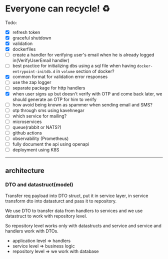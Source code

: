 # Everyone can recycle! ♻️

Todo:

- [x] refresh token
- [x] graceful shutdown
- [x] validation
- [x] dockerfiles
- [ ] create a handler for verifying user's email when he is already logged in(VerifyUserEmail handler)
- [ ] best practice for initializing dbs using a sql file when having `docker-entrypoint-initdb.d` in `volume` section of docker?
- [x] common format for validation error responses
- [ ] use the zap logger
- [ ] separate package for http handlers
- [x] when user signs up but doesn't verify with OTP and come back later, we should generate an OTP for him to verify 
- [ ] how avoid being known as spammer when sending email and SMS? 
- [ ] otp through sms using kavehnegar
- [ ] which service for mailing?
- [ ] microservices
- [ ] queue(rabbit or NATS?)
- [ ] github actions
- [ ] observability (Prometheus)
- [ ] fully document the api using openapi
- [ ] deployment using K8S

---

## architecture

### DTO and datastruct(model)
Transfer req payload into DTO struct, put it in service layer, in service transform dto into datasturct and pass it to repository.

We use DTO to transfer data from handlers to services and we use datastruct to work with repository level.

So repository level works only with datastructs and service and service and handlers work with DTOs.

- application level => handlers
- service level => business logic
- repository level => we work with database
